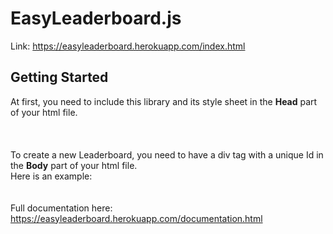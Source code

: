 # EasyLeaderboard.js

Link: https://easyleaderboard.herokuapp.com/index.html

## Getting Started

At first, you need to include this library and its style sheet in the <strong>Head</strong> part of your html file. <br>
<code><script defer type="text/javascript" src='EasyLeaderboard.js'></script></code> <br>
<code><link rel="stylesheet" type="text/css" href="./styles.css"></link></code> <br>
<br>
To create a new Leaderboard, you need to have a div tag with a unique Id in the <strong>Body</strong> part of your html file. <br>
Here is an example: <br>
<code><script defer type="text/javascript" src='EasyLeaderboard.js'></script></code> <br>
<br>
Full documentation here: https://easyleaderboard.herokuapp.com/documentation.html <br>
